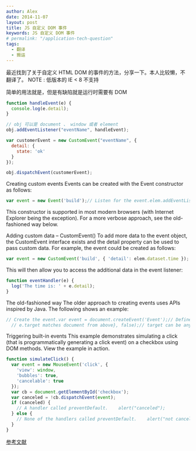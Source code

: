 ```yaml
---
author: Alex
date: 2014-11-07
layout: post
title: JS 自定义 DOM 事件
keywords: JS 自定义 DOM 事件
# permalink: "/application-tech-question"
tags:
  - 翻译
  - 搬运
---
```


最近找到了关于自定义 HTML DOM 的事件的方法，分享一下。本人比较懒，不翻译了。
NOTE :  低版本的 IE < 8 不支持

简单的用法就是，但是有缺陷就是运行时需要有 DOM

```js
function handleEvent(e) {
  console.log(e.detail);
}

// obj 可以是 document 、 window 或者 element
obj.addEventListener("eventName", handleEvent);

var customerEvent = new CustomEvent("eventName", {
  detail: {
    state: 'ok'
  }
});

obj.dispatchEvent(customerEvent);
```

Creating custom events
Events can be created with the Event constructor as follows:

```js
var event = new Event('build');// Listen for the event.elem.addEventListener('build', function (e) { ... }, false);// Dispatch the event.elem.dispatchEvent(event);
```

This constructor is supported in most modern browsers (with Internet Explorer being the exception). For a more verbose approach, see the old-fashioned way below.

Adding custom data – CustomEvent()
To add more data to the event object, the CustomEvent interface exists and the detail property can be used to pass custom data.
For example, the event could be created as follows:

```js
var event = new CustomEvent('build', { 'detail': elem.dataset.time });
```

This will then allow you to access the additional data in the event listener:

```js
function eventHandler(e) {
  log('The time is: ' + e.detail);
}
```

The old-fashioned way
The older approach to creating events uses APIs inspired by Java. The following shows an example:

```js
// Create the event.var event = document.createEvent('Event');// Define that the event name is 'build'.event.initEvent('build', true, true);// Listen for the event.document.addEventListener('build', function (e) {
  // e.target matches document from above}, false);// target can be any Element or other EventTarget.document.dispatchEvent(event);
```

Triggering built-in events
This example demonstrates simulating a click (that is programmatically generating a click event) on a checkbox using DOM methods. View the example in action.

```js
function simulateClick() {
  var event = new MouseEvent('click', {
    'view': window,
    'bubbles': true,
    'cancelable': true
  });
  var cb = document.getElementById('checkbox'); 
  var canceled = !cb.dispatchEvent(event);
  if (canceled) {
    // A handler called preventDefault.    alert("canceled");
  } else {
    // None of the handlers called preventDefault.    alert("not canceled");
  }
}
```

[参考文献](https://developer.mozilla.org/en-US/docs/Web/API/document.createEvent)